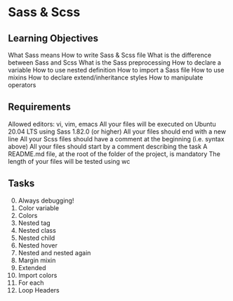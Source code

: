 # Sass & Scss

## Learning Objectives

What Sass means
How to write Sass & Scss file
What is the difference between Sass and Scss
What is the Sass preprocessing
How to declare a variable
How to use nested definition
How to import a Sass file
How to use mixins
How to declare extend/inheritance styles
How to manipulate operators

## Requirements 

Allowed editors: vi, vim, emacs
All your files will be executed on Ubuntu 20.04 LTS using Sass 1.82.0 (or higher)
All your files should end with a new line
All your Scss files should have a comment at the beginning (i.e. syntax above)
All your files should start by a comment describing the task
A README.md file, at the root of the folder of the project, is mandatory
The length of your files will be tested using wc

## Tasks

0. Always debugging!
1. Color variable
2. Colors
3. Nested tag
4. Nested class
5. Nested child
6. Nested hover
7. Nested and nested again
8. Margin mixin
9. Extended
10. Import colors
11. For each
12. Loop Headers

